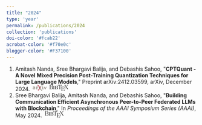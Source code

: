 ```yaml
---
title: "2024"
type: 'year'
permalink: /publications/2024
collection: 'publications'
doi-color: '#fcab22'
acrobat-color: '#f70e0c'
blogger-color: '#F37100'
---
```

1. Amitash Nanda, Sree Bhargavi Balija, and Debashis Sahoo, "**CPTQuant - A Novel Mixed Precision Post-Training Quantization Techniques for Large Language Models**," Preprint arXiv:2412.03599, arXiv, December 2024. 
<a href='https://doi.org/10.48550/arXiv.2412.03599' target='_blank'><i class='ai ai-fw ai-doi' style='color: {{ page.doi-color }}'></i></a> &nbsp;<a href='https://arxiv.org/abs/2412.03599' target='_blank' class='btn btn--mcwarxiv'><img src='../images/arxiv-logo-16px-high.png'/></a> &nbsp;<a href='/publications/bibtex#nanda2024' target='_blank' class='btn btn--mcwbibtex'><img src='../images/BibTeX_logo-16px-high.png'/></a>
1. Sree Bhargavi Balija, Amitash Nanda, and Debashis Sahoo, "**Building Communication Efficient Asynchronous Peer-to-Peer Federated LLMs with Blockchain**," In *Proceedings of the AAAI Symposium Series (AAAI)*, May 2024.
<a href='https://doi.org/10.1609/aaaiss.v3i1.31212' target='_blank'><i class='ai ai-fw ai-doi' style='color: {{ page.doi-color }}'></i></a> <a href='https://ojs.aaai.org/index.php/AAAI-SS/article/view/31212' 
target='_blank'><i class='fas fa-solid fa-file-pdf' style='color: {{ page.acrobat-color }}'></i></a> &nbsp;<a href='/publications/bibtex#balija2024' target='_blank' class='btn btn--mcwbibtex'><img 
src='../images/BibTeX_logo-16px-high.png'/></a>


